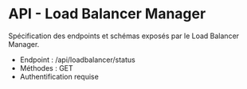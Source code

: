 # API - Load Balancer Manager

Spécification des endpoints et schémas exposés par le Load Balancer Manager.

- Endpoint : /api/loadbalancer/status
- Méthodes : GET
- Authentification requise
